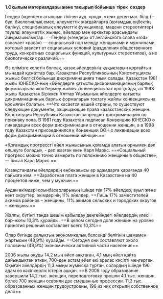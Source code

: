 **1.Оқылым материалдары және тақырып бойынша  тірек  сөздер**

Гендер («gender» ағылшын тілінен ауд. «род», «тек» деген мағ. білд.) – бұл, биологиялық емес, әлеуметтік жағдайларға (қоғамдық еңбектің бөлінуі, спецификалық әлеуметтік функциялар, мәдени стереотиптер) тәуелді әлеуметтік жыныс, әйелдер мен еркектер арасындағы айырмашылықтар.
==Гендер («гендер» от английского слова «rod» означает «раса») — социальный пол между женщинами и мужчинами, который зависит от социальных условий (разделения общественного труда, конкретных социальных функций, культурных стереотипов), а не биологических различий.==


Өз елімізге келетін болсақ, қазақ әйелдерінің құқықтарын қорғайтын мынадай құжаттар бар. Қазақстан Республикасының Конституциясы жыныс белгісі бойынша дискриминацияға тиым салады. Қазақстан 1981 жылы ЮНЕСКО-ның «Әйелдерге қатысты дискриминацияның барлық формаларына жол бермеу жайлы конвенциясына» қол қойды, ал 1998 жылы Қазақстан Біріккен Ұлттар Ұйымының әйелдерге қатысты дикриминацияның барлық формаларын тоқтату жайлы конвенциясына қосылған болатын.
==Что касается нашей страны, то существуют следующие документы, защищающие права казахстанских женщин. Конституция Республики Казахстан запрещает дискриминацию по признаку пола. В 1981 году Казахстан подписал Конвенцию ЮНЕСКО о ликвидации всех форм дискриминации в отношении женщин, а в 1998 году Казахстан присоединился к Конвенции ООН о ликвидации всех форм дискриминации в отношении женщин.==


«Қоғамдық прогрессті әйел жынысының қоғамда алатын орнымен дәл өлшеуге болады», - деп жазған екен Карл Маркс. 
==«Социальный прогресс можно точно измерить по положению женщины в обществе», — писал Карл Маркс.==


Қазақстандағы әйелдердің еңбекақысы ер адамдарға қарағанда 40 пайызға кем.
==Заработная плата женщин в Казахстане на 40 процентов ниже, чем у мужчин.==


Аудан әкімдері орынбасарларының ішінде тек 17% әйелдер, ауыл және кент округтері әкімдерінің 11% әйелдер.
==Лишь 17% заместителей акимов районов – женщины, 11% акимов сельских и городских округов – женщины.==

Жалпы, бүгінгі таңда шешім қабылдау деңгейіндегі әйелдердің үлесі бар-жоғы 10,3% құрайды.
==В целом сегодня доля женщин на уровне принятия решений составляет всего 10,3%==


Олар бүгінде халықтың экономикалық белсенді бөлігінің шамамен жартысын (48,9%) құрайды.
==Сегодня они составляют около половины (48,9%) экономически активной части населения==

2006 жылы оқуды 14,2 мың әйел аяқтаған, 4,1 мың әйел қайта дайындықтан өткен, 700-ден астам әйел екі аралас кәсіпті меңгерген. Оқыған әйелдердің 11,3 мыңы жұмысқа тұрған, солардың ішінде 196 адам өз кәсіпкерлік істерін ашқан.
==В 2006 году образование завершили 14,2 тыс. женщин, переподготовку прошли 4,1 тыс. женщин, более 700 женщин освоили две смешанные профессии. 11,3 тыс. образованных женщин трудоустроены, 196 из них открыли собственное дело==

